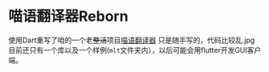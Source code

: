 # 喵语翻译器Reborn

使用Dart重写了咱的一个老~~整活~~项目[喵语翻译器](https://github.com/YukisawaNya/MeowLanguageTranslator)
只是随手写的，代码比较乱.jpg
目前还只有一个库以及一个样例(`mlt`文件夹内），以后可能会用flutter开发GUI客户端。
